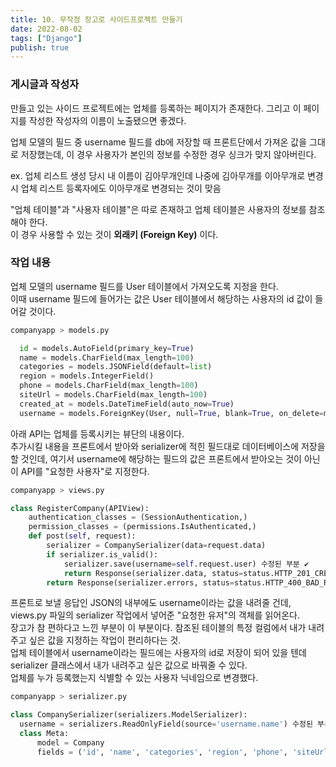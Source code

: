 ```yaml
---
title: 10. 무작정 장고로 사이드프로젝트 만들기
date: 2022-08-02
tags: ["Django"]
publish: true
---
```


### 게시글과 작성자

만들고 있는 사이드 프로젝트에는 업체를 등록하는 페이지가 존재한다. 그리고 이 페이지를 작성한 작성자의 이름이 노출됐으면 좋겠다.

업체 모델의 필드 중 username 필드를 db에 저장할 때 프론트단에서 가져온 값을 그대로 저장했는데, 이 경우 사용자가 본인의 정보를 수정한 경우 싱크가 맞지 않아버린다.

ex. 업체 리스트 생성 당시 내 이름이 김아무개인데 나중에 김아무개를 이아무개로 변경 시 업체 리스트 등록자에도 이아무개로 변경되는 것이 맞음

"업체 테이블"과 "사용자 테이블"은 따로 존재하고 업체 테이블은 사용자의 정보를 참조해야 한다.  
이 경우 사용할 수 있는 것이 **외래키 (Foreign Key)** 이다.

### 작업 내용

업체 모델의 username 필드를 User 테이블에서 가져오도록 지정을 한다.  
이때 username 필드에 들어가는 값은 User 테이블에서 해당하는 사용자의 id 값이 들어갈 것이다.

```python
companyapp > models.py

  id = models.AutoField(primary_key=True)
  name = models.CharField(max_length=100)
  categories = models.JSONField(default=list)
  region = models.IntegerField()
  phone = models.CharField(max_length=100)
  siteUrl = models.CharField(max_length=100)
  created_at = models.DateTimeField(auto_now=True)
  username = models.ForeignKey(User, null=True, blank=True, on_delete=models.CASCADE) 수정된 부분 ✔
```

아래 API는 업체를 등록시키는 뷰단의 내용이다.  
추가시킬 내용을 프론트에서 받아와 serializer에 적힌 필드대로 데이터베이스에 저장을 할 것인데, 여기서 username에 해당하는 필드의 값은 프론트에서 받아오는 것이 아닌 이 API를 "요청한 사용자"로 지정한다.

```python
companyapp > views.py

class RegisterCompany(APIView):
    authentication_classes = (SessionAuthentication,)
    permission_classes = (permissions.IsAuthenticated,)
    def post(self, request):
        serializer = CompanySerializer(data=request.data)
        if serializer.is_valid():
            serializer.save(username=self.request.user) 수정된 부분 ✔
            return Response(serializer.data, status=status.HTTP_201_CREATED)
        return Response(serializer.errors, status=status.HTTP_400_BAD_REQUEST)
```

프론트로 보낼 응답인 JSON의 내부에도 username이라는 값을 내려줄 건데, views.py 파일의 serializer 작업에서 넣어준 "요청한 유저"의 객체를 읽어온다.  
장고가 참 편하다고 느낀 부분이 이 부분이다. 참조된 테이블의 특정 컬럼에서 내가 내려주고 싶은 값을 지정하는 작업이 편리하다는 것.  
업체 테이블에서 username이라는 필드에는 사용자의 id로 저장이 되어 있을 텐데 serializer 클래스에서 내가 내려주고 싶은 값으로 바꿔줄 수 있다.  
업체를 누가 등록했는지 식별할 수 있는 사용자 닉네임으로 변경했다.

```python
companyapp > serializer.py

class CompanySerializer(serializers.ModelSerializer):
  username = serializers.ReadOnlyField(source='username.name') 수정된 부분 ✔
  class Meta:
      model = Company
      fields = ('id', 'name', 'categories', 'region', 'phone', 'siteUrl', 'created_at', 'username')
```
